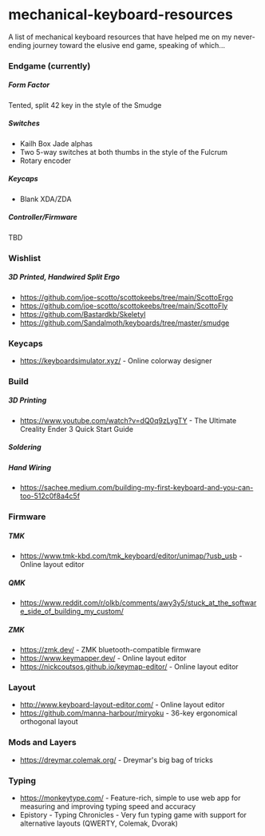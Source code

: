 # mechanical-keyboard-resources
 A list of mechanical keyboard resources that have helped me on my never-ending journey toward the elusive end game, speaking of which...
 
### Endgame (currently)
##### Form Factor
Tented, split 42 key in the style of the Smudge
##### Switches
- Kailh Box Jade alphas
- Two 5-way switches at both thumbs in the style of the Fulcrum
- Rotary encoder
##### Keycaps
- Blank XDA/ZDA
##### Controller/Firmware
TBD

### Wishlist
##### 3D Printed, Handwired Split Ergo
- https://github.com/joe-scotto/scottokeebs/tree/main/ScottoErgo
- https://github.com/joe-scotto/scottokeebs/tree/main/ScottoFly
- https://github.com/Bastardkb/Skeletyl
- https://github.com/Sandalmoth/keyboards/tree/master/smudge


### Keycaps
- https://keyboardsimulator.xyz/ - Online colorway designer


### Build
##### 3D Printing
- https://www.youtube.com/watch?v=dQ0q9zLygTY - The Ultimate Creality Ender 3 Quick Start Guide

##### Soldering

##### Hand Wiring
- https://sachee.medium.com/building-my-first-keyboard-and-you-can-too-512c0f8a4c5f


### Firmware
##### TMK
- https://www.tmk-kbd.com/tmk_keyboard/editor/unimap/?usb_usb - Online layout editor
##### QMK
- https://www.reddit.com/r/olkb/comments/awy3y5/stuck_at_the_software_side_of_building_my_custom/
##### ZMK
- https://zmk.dev/ - ZMK bluetooth-compatible firmware
- https://www.keymapper.dev/ - Online layout editor
- https://nickcoutsos.github.io/keymap-editor/ - Online layout editor


### Layout
- http://www.keyboard-layout-editor.com/ - Online layout editor
- https://github.com/manna-harbour/miryoku - 36-key ergonomical orthogonal layout


### Mods and Layers
- https://dreymar.colemak.org/ - Dreymar's big bag of tricks


### Typing
- https://monkeytype.com/ - Feature-rich, simple to use web app for measuring and improving typing speed and accuracy
- Epistory - Typing Chronicles - Very fun typing game with support for alternative layouts (QWERTY, Colemak, Dvorak)
